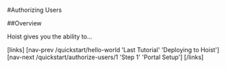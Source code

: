 #Authorizing Users

##Overview

Hoist gives you the ability to...

[links]
[nav-prev /quickstart/hello-world 'Last Tutorial' 'Deploying to Hoist']
[nav-next /quickstart/authorize-users/1 'Step 1' 'Portal Setup']
[/links]